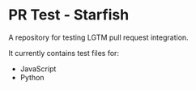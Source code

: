 # PR Test - Starfish
A repository for testing LGTM pull request integration.

It currently contains test files for:
* JavaScript
* Python
